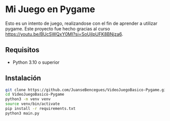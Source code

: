 # Mi Juego en Pygame

Esto es un intento de juego, realizandose con el fin de aprender a utilizar pygame.
Este proyecto fue hecho gracias al curso https://youtu.be/BUcSWQxY0MI?si=SoUjIpUFK8BNjza6.

## Requisitos

- Python 3.10 o superior

## Instalación

```bash
git clone https://github.com/JuanseBencegues/VideoJuegoBasico-Pygame.git
cd VideoJuegoBasico-Pygame
python3 -m venv venv
source venv/bin/activate
pip install -r requirements.txt
python3 main.py
